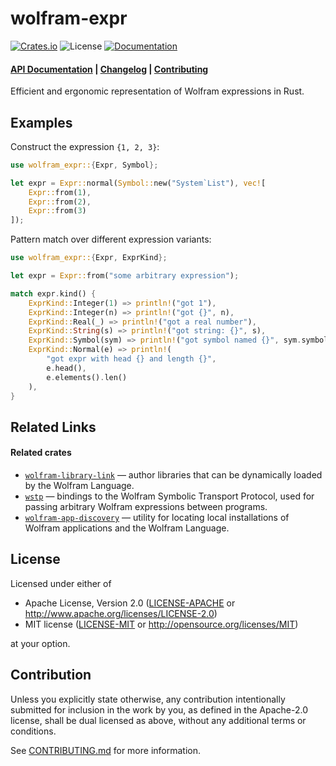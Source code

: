 # wolfram-expr

[![Crates.io](https://img.shields.io/crates/v/wolfram-expr.svg)](https://crates.io/crates/wolfram-expr)
![License](https://img.shields.io/crates/l/wolfram-expr.svg)
[![Documentation](https://docs.rs/wolfram-expr/badge.svg)](https://docs.rs/wolfram-expr)

<h4>
  <a href="https://docs.rs/wolfram-expr">API Documentation</a>
  <span> | </span>
  <a href="https://github.com/WolframResearch/wolfram-expr-rs/blob/master/docs/CHANGELOG.md">Changelog</a>
  <span> | </span>
  <a href="https://github.com/WolframResearch/wolfram-expr-rs/blob/master/docs/CONTRIBUTING.md">Contributing</a>
</h4>

Efficient and ergonomic representation of Wolfram expressions in Rust.

## Examples

Construct the expression `{1, 2, 3}`:

```rust
use wolfram_expr::{Expr, Symbol};

let expr = Expr::normal(Symbol::new("System`List"), vec![
    Expr::from(1),
    Expr::from(2),
    Expr::from(3)
]);
```

Pattern match over different expression variants:

```rust
use wolfram_expr::{Expr, ExprKind};

let expr = Expr::from("some arbitrary expression");

match expr.kind() {
    ExprKind::Integer(1) => println!("got 1"),
    ExprKind::Integer(n) => println!("got {}", n),
    ExprKind::Real(_) => println!("got a real number"),
    ExprKind::String(s) => println!("got string: {}", s),
    ExprKind::Symbol(sym) => println!("got symbol named {}", sym.symbol_name()),
    ExprKind::Normal(e) => println!(
        "got expr with head {} and length {}",
        e.head(),
        e.elements().len()
    ),
}
```

## Related Links

#### Related crates

* [`wolfram-library-link`][wolfram-library-link] — author libraries that can be
  dynamically loaded by the Wolfram Language.
* [`wstp`][wstp] — bindings to the Wolfram Symbolic Transport Protocol, used for passing
  arbitrary Wolfram expressions between programs.
* [`wolfram-app-discovery`][wolfram-app-discovery] — utility for locating local
  installations of Wolfram applications and the Wolfram Language.


[wstp]: https://github.com/WolframResearch/wstp-rs
[wolfram-app-discovery]: https://crates.io/crates/wolfram-app-discovery
[wolfram-library-link]: https://github.com/WolframResearch/wolfram-library-link-rs

## License

 Licensed under either of

  * Apache License, Version 2.0
    ([LICENSE-APACHE](LICENSE-APACHE) or <http://www.apache.org/licenses/LICENSE-2.0>)
  * MIT license
    ([LICENSE-MIT](LICENSE-MIT) or <http://opensource.org/licenses/MIT>)

 at your option.

 ## Contribution

Unless you explicitly state otherwise, any contribution intentionally submitted
for inclusion in the work by you, as defined in the Apache-2.0 license, shall be
dual licensed as above, without any additional terms or conditions.

See [CONTRIBUTING.md](./docs/CONTRIBUTING.md) for more information.
